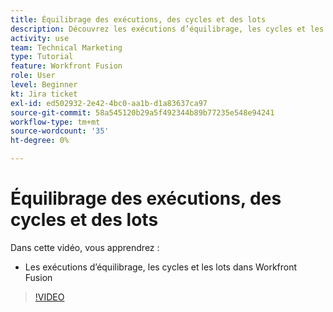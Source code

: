 ```yaml
---
title: Équilibrage des exécutions, des cycles et des lots
description: Découvrez les exécutions d’équilibrage, les cycles et les lots dans [!DNL Adobe Workfront Fusion].
activity: use
team: Technical Marketing
type: Tutorial
feature: Workfront Fusion
role: User
level: Beginner
kt: Jira ticket
exl-id: ed502932-2e42-4bc0-aa1b-d1a83637ca97
source-git-commit: 58a545120b29a5f492344b89b77235e548e94241
workflow-type: tm+mt
source-wordcount: '35'
ht-degree: 0%

---
```


# Équilibrage des exécutions, des cycles et des lots

Dans cette vidéo, vous apprendrez :

* Les exécutions d’équilibrage, les cycles et les lots dans Workfront Fusion

>[!VIDEO](https://video.tv.adobe.com/v/335285/?quality=12)
